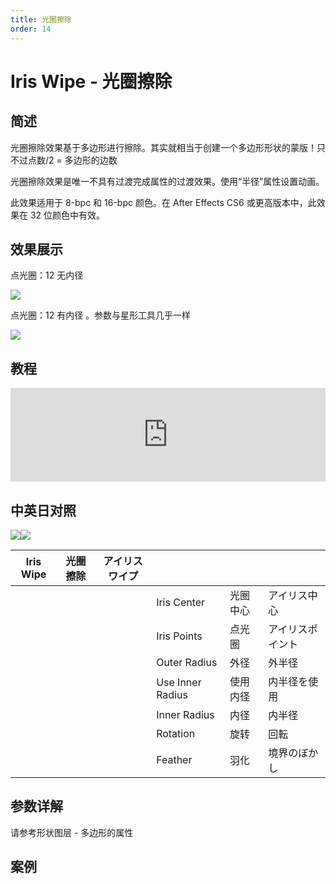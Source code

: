 ```yaml
---
title: 光圈擦除
order: 14
---
```


# Iris Wipe - 光圈擦除

## 简述

光圈擦除效果基于多边形进行擦除。其实就相当于创建一个多边形形状的蒙版！只不过点数/2 = 多边形的边数

光圈擦除效果是唯一不具有过渡完成属性的过渡效果。使用“半径”属性设置动画。

此效果适用于 8-bpc 和 16-bpc 颜色。在 After Effects CS6 或更高版本中，此效果在 32 位颜色中有效。

## 效果展示

点光圈：12 无内径

![](https://cdn.yuelili.com/20211212184837.png)

点光圈：12 有内径 。参数与星形工具几乎一样

![](https://cdn.yuelili.com/20211212185525.png)

## 教程

<iframe src="https://player.bilibili.com/player.html?bvid=BV1e34y1X7Vj&page=5&high_quality=1" width="100%" allowfullscreen="allowfullscreen" frameborder="0"></iframe>

## 中英日对照

![](https://mir.yuelili.com/user/AE/effects/AE-Effects-Transition-Iris_Wipe.png)![](https://mir.yuelili.com/user/AE/effects/AE-Effects-Transition-Iris_Wipe_cn.png)

| Iris Wipe | 光圈擦除 | アイリスワイプ |                  |          |                  |
| --------- | -------- | -------------- | ---------------- | -------- | ---------------- |
|           |          |                | Iris Center      | 光圈中心 | アイリス中心     |
|           |          |                | Iris Points      | 点光圈   | アイリスポイント |
|           |          |                | Outer Radius     | 外径     | 外半径           |
|           |          |                | Use Inner Radius | 使用内径 | 内半径を使用     |
|           |          |                | Inner Radius     | 内径     | 内半径           |
|           |          |                | Rotation         | 旋转     | 回転             |
|           |          |                | Feather          | 羽化     | 境界のぼかし     |

## 参数详解

请参考形状图层 - 多边形的属性

## 案例
